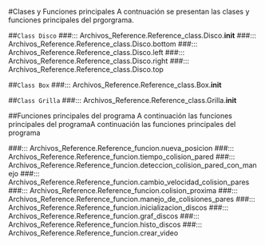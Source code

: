 #Clases y Funciones principales
A contnuación se presentan las clases y funciones principales del prgorgrama.

##`Class Disco`
###::: Archivos_Reference.Reference_class.Disco.__init__
###::: Archivos_Reference.Reference_class.Disco.bottom
###::: Archivos_Reference.Reference_class.Disco.left
###::: Archivos_Reference.Reference_class.Disco.right
###::: Archivos_Reference.Reference_class.Disco.top

##`Class Box`
###::: Archivos_Reference.Reference_class.Box.__init__

##`Class Grilla`
###::: Archivos_Reference.Reference_class.Grilla.__init__

##Funciones principales del programa 
A continuación las funciones principales del programaA continuación las funciones principales del programa

###::: Archivos_Reference.Reference_funcion.nueva_posicion
###::: Archivos_Reference.Reference_funcion.tiempo_colision_pared
###::: Archivos_Reference.Reference_funcion.deteccion_colision_pared_con_manejo
###::: Archivos_Reference.Reference_funcion.cambio_velocidad_colision_pares
###::: Archivos_Reference.Reference_funcion.colision_proxima
###::: Archivos_Reference.Reference_funcion.manejo_de_colisiones_pares
###::: Archivos_Reference.Reference_funcion.inicializacion_discos
###::: Archivos_Reference.Reference_funcion.graf_discos
###::: Archivos_Reference.Reference_funcion.histo_discos
###::: Archivos_Reference.Reference_funcion.crear_video









